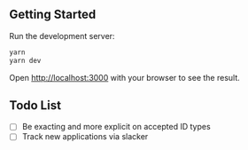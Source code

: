 ## Getting Started

Run the development server:

```bash
yarn
yarn dev
```

Open [http://localhost:3000](http://localhost:3000) with your browser to see the result.

## Todo List

- [ ] Be exacting and more explicit on accepted ID types
- [ ] Track new applications via slacker
